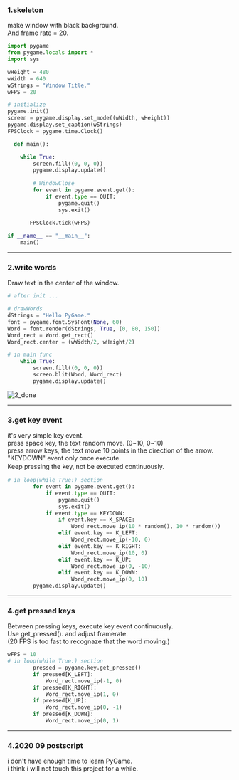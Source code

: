 ### 1.skeleton  
make window with black background.  
And frame rate = 20.  

```python
import pygame
from pygame.locals import *
import sys

wHeight = 480
wWidth = 640
wStrings = "Window Title."
wFPS = 20

# initialize
pygame.init()
screen = pygame.display.set_mode((wWidth, wHeight))
pygame.display.set_caption(wStrings)
FPSClock = pygame.time.Clock()

  def main():

    while True:
        screen.fill((0, 0, 0))
        pygame.display.update()
        
        # WindowClose
        for event in pygame.event.get():
            if event.type == QUIT:
                pygame.quit()
                sys.exit()
                
       FPSClock.tick(wFPS)

if __name__ == "__main__":
    main()
```
---
  
### 2.write words  
Draw text in the center of the window.  

```python
# after init ...

# drawWords
dStrings = "Hello PyGame."
font = pygame.font.SysFont(None, 60)
Word = font.render(dStrings, True, (0, 80, 150))
Word_rect = Word.get_rect()
Word_rect.center = (wWidth/2, wHeight/2)

# in main func
    while True:
        screen.fill((0, 0, 0))
        screen.blit(Word, Word_rect)
        pygame.display.update()
```

![2_done](https://user-images.githubusercontent.com/58809086/72351111-1097fa80-3723-11ea-9889-ab7b22684dff.png)

---

### 3.get key event
it's very simple key event.  
press space key, the text random move. (0~10, 0~10)  
press arrow keys, the text move 10 points in the direction of the arrow.  
"KEYDOWN" event only once execute.  
Keep pressing the key, not be executed continuously.　　

```python
# in loop(while True:) section
        for event in pygame.event.get():
            if event.type == QUIT:
                pygame.quit()
                sys.exit()
            if event.type == KEYDOWN:
                if event.key == K_SPACE:
                    Word_rect.move_ip(10 * random(), 10 * random())
                elif event.key == K_LEFT:
                    Word_rect.move_ip(-10, 0)
                elif event.key == K_RIGHT:
                    Word_rect.move_ip(10, 0)
                elif event.key == K_UP:
                    Word_rect.move_ip(0, -10)
                elif event.key == K_DOWN:
                    Word_rect.move_ip(0, 10)
        pygame.display.update()
```
---


### 4.get pressed keys
Between pressing keys, execute key event continuously.  
Use get_pressed(). and adjust framerate.  
(20 FPS is too fast to recognaze that the word moving.)  

```python
wFPS = 10
# in loop(while True:) section
        pressed = pygame.key.get_pressed()
        if pressed[K_LEFT]:
            Word_rect.move_ip(-1, 0)
        if pressed[K_RIGHT]:
            Word_rect.move_ip(1, 0)
        if pressed[K_UP]:
            Word_rect.move_ip(0, -1)
        if pressed[K_DOWN]:
            Word_rect.move_ip(0, 1)
```
---

### 4.2020 09 postscript  
i don't have enough time to learn PyGame.  
i think i will not touch this project for a while.  
